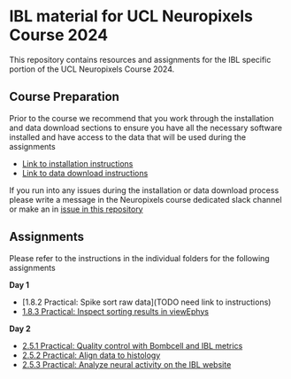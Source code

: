 # IBL material for UCL Neuropixels Course 2024

This repository contains resources and assignments for the IBL specific portion of the UCL Neuropixels Course 2024.

## Course Preparation
Prior to the course we recommend that you work through the installation and data download sections to ensure you have all the necessary software installed and have access to the data that 
will be used during the assignments
- [Link to installation instructions](https://github.com/int-brain-lab/neuropixels_course_2024/tree/main/installation)
- [Link to data download instructions](https://github.com/int-brain-lab/neuropixels_course_2024/tree/main/data_access)

If you run into any issues during the installation or data download process please write a message in the Neuropixels course dedicated slack channel or make an in [issue in this repository](https://github.com/int-brain-lab/neuropixels_course_2024/issues)

## Assignments
Please refer to the instructions in the individual folders for the following assignments

**Day 1**
- [1.8.2 Practical: Spike sort raw data](TODO need link to instructions)
- [1.8.3 Practical: Inspect sorting results in viewEphys](https://github.com/int-brain-lab/neuropixels_course_2024/tree/main/viewephys)

**Day 2**
- [2.5.1 Practical: Quality control with Bombcell and IBL metrics](https://github.com/int-brain-lab/neuropixels_course_2024/tree/main/quality_control_for_np_data)
- [2.5.2 Practical: Align data to histology](https://github.com/int-brain-lab/neuropixels_course_2024/tree/main/aligning_spikes_to_histology)
- [2.5.3 Practical: Analyze neural activity on the IBL website](https://github.com/int-brain-lab/neuropixels_course_2024/tree/main/functional_analysis)

